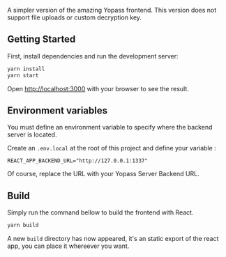 A simpler version of the amazing Yopass frontend. This version does not support file uploads or custom decryption key.

## Getting Started

First, install dependencies and run the development server:

```bash
yarn install
yarn start
```

Open [http://localhost:3000](http://localhost:3000) with your browser to see the result.

## Environment variables

You must define an environment variable to specify where the backend server is located.

Create an `.env.local` at the root of this project and define your variable :

```
REACT_APP_BACKEND_URL="http://127.0.0.1:1337"
```

Of course, replace the URL with your Yopass Server Backend URL.

## Build

Simply run the command bellow to build the frontend with React.

```bash
yarn build
```

A new `build` directory has now appeared, it's an static export of the react app, you can place it whereever you want.


